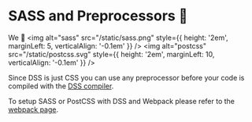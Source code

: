 # SASS and Preprocessors 💪

We 💙 <img alt="sass" src="/static/sass.png" style={{ height: '2em', marginLeft: 5, verticalAlign: '-0.1em' }} /> <img alt="postcss" src="/static/postcss.svg" style={{ height: '2em', marginLeft: 10, verticalAlign: '-0.1em' }} />

Since DSS is just CSS you can use any preprocessor before your code is compiled with the [DSS compiler](/usage#dss-compiler).

To setup SASS or PostCSS with DSS and Webpack please refer to the [webpack page](/webpack#with-sass).
